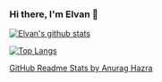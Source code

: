 ### Hi there, I'm Elvan 👋

[![Elvan's github stats](https://github-readme-stats.vercel.app/api?username=elvan&hide_rank=true&show_icons=true&include_all_commits=true&count_private=true&disable_animations=true&theme=tokyonight)](https://github.com/elvan?tab=repositories)

[![Top Langs](https://github-readme-stats.vercel.app/api/top-langs/?username=elvan&layout=compact&langs_count=10&theme=tokyonight)](https://github.com/elvan?tab=repositories)

[GitHub Readme Stats by Anurag Hazra](https://github.com/anuraghazra/github-readme-stats)

<!--
**elvan/elvan** is a ✨ _special_ ✨ repository because its `README.md` (this file) appears on your GitHub profile.

Here are some ideas to get you started:

- 🔭 I’m currently working on ...
- 🌱 I’m currently learning ...
- 👯 I’m looking to collaborate on ...
- 🤔 I’m looking for help with ...
- 💬 Ask me about ...
- 📫 How to reach me: ...
- 😄 Pronouns: ...
- ⚡ Fun fact: ...
-->
